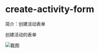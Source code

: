 # create-activity-form

简介：创建活动表单

创建活动的表单

![截图](https://img.alicdn.com/tfs/TB1o0ipnx6I8KJjy0FgXXXXzVXa-1720-1062.png)
